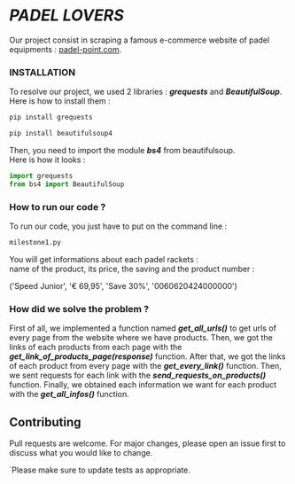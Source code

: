 # _**PADEL LOVERS**_

Our project consist in scraping a famous e-commerce website 
of padel equipments : [padel-point.com]().

### INSTALLATION

To resolve our project, we used 2 libraries : 
_**grequests**_ and _**BeautifulSoup**_. 
Here is how to install them : 

```bash
pip install grequests
```
```bash
pip install beautifulsoup4
```
Then, you need to import the module _**bs4**_ from beautifulsoup.  
Here is how it looks : 

```python
import grequests
from bs4 import BeautifulSoup
```

### How to run our code ? 

To run our code, you just have to put on the command line : 
```bash
milestone1.py
```
You will get informations about each padel rackets :    
name of the product, its price, the saving and the product number : 

('Speed Junior', '€ 69,95', 'Save 30%', '0060620424000000')

### How did we solve the problem ? 

First of all, we implemented a function named _**get_all_urls()**_ to get urls of every page from the website where we have 
products. 
Then, we got the links of each products from each page with the _**get_link_of_products_page(response)**_ function. 
After that, we got the links of each product from every page with the _**get_every_link()**_ function.
Then, we sent requests for each link with the _**send_requests_on_products()**_ function. 
Finally, we obtained each information we want for each product with the _**get_all_infos()**_ function. 


## Contributing 

Pull requests are welcome. For major changes, please open an issue first
to discuss what you would like to change.

`Please make sure to update tests as appropriate.





